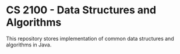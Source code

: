 # CS 2100 - Data Structures and Algorithms
This repository stores implementation of common data structures and algorithms in Java.
